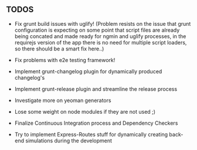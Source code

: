 TODOS
----------------------------------------------------------------------------------------------------------

* Fix grunt build issues with uglify!
  (Problem resists on the issue that grunt configuration is expecting on some point that script files are already
  being concated and made ready for ngmin and uglify processes, in the requirejs version of the app there is no need
  for multiple script loaders, so there should be a smart fix here..)

* Fix problems with e2e testing framework!

* Implement grunt-changelog plugin for dynamically produced changelog's

* Implement grunt-release plugin and streamline the release process

* Investigate more on yeoman generators

* Lose some weight on node modules if they are not used ;)

* Finalize Continuous Integration process and Dependency Checkers

* Try to implement Express-Routes stuff for dynamically creating back-end simulations during the development